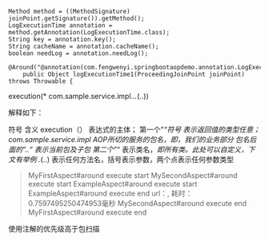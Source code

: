 ```
Method method = ((MethodSignature) joinPoint.getSignature()).getMethod();
LogExecutionTime annotation = method.getAnnotation(LogExecutionTime.class);
String key = annotation.key();
String cacheName = annotation.cacheName();
boolean needLog = annotation.needLog();
```

```
@Around("@annotation(com.fengwenyi.springbootaopdemo.annotation.LogExecutionTime)")
    public Object logExecutionTime1(ProceedingJoinPoint joinPoint) throws Throwable {
```


execution(* com.sample.service.impl..*.*(..))

解释如下：



符号	含义
execution（）	表达式的主体；
第一个”*“符号	表示返回值的类型任意；
com.sample.service.impl	AOP所切的服务的包名，即，我们的业务部分
包名后面的”..“	表示当前包及子包
第二个”*“	表示类名，*即所有类。此处可以自定义，下文有举例
.*(..)	表示任何方法名，括号表示参数，两个点表示任何参数类型


> MyFirstAspect#around execute start
MySecondAspect#around execute start
ExampleAspect#around execute start
ExampleAspect#around execute end
url：, 耗时：0.7597495250474953毫秒
MySecondAspect#around execute end
MyFirstAspect#around execute end

使用注解的优先级高于包扫描